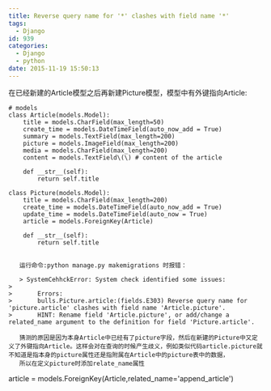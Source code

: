 ```yaml
---
title: Reverse query name for '*' clashes with field name '*'
tags:
  - Django
id: 939
categories:
  - Django
  - python
date: 2015-11-19 15:50:13
---
```


在已经新建的Article模型之后再新建Picture模型，模型中有外键指向Article:

    # models
    class Article(models.Model):
        title = models.CharField(max_length=50)
        create_time = models.DateTimeField(auto_now_add = True)
        summary = models.TextField(max_length=200)
        picture = models.ImageField(max_length=200)
        media = models.CharField(max_length=200)
        content = models.TextField\(\) # content of the article

        def __str__(self):
            return self.title

    class Picture(models.Model):
        title = models.CharField(max_length=200)
        create_time = models.DateTimeField(auto_now_add = True)
        update_time = models.DateTimeField(auto_now = True)
        article = models.ForeignKey(Article)

        def __str__(self):
            return self.title



 ```

    运行命令:python manage.py makemigrations 时报错：

    > SystemCehhckError: System check identified some issues:
> 
>       Errors:
>       bulls.Picture.article:(fields.E303) Reverse query name for 'picture.article' clashes with field name 'Article.picture'.
>       HINT: Rename field 'Article.picture', or add/change a related_name argument to the definition for field 'Picture.article'.

    猜测的原因是因为本身Article中已经有了picture字段，然后在新建的Picture中又定义了外键指向Article。这样会对在查询的时候产生歧义，例如类似代码article.picture就不知道是指本身的picture属性还是指附属在Article中的picture表中的数据，
    所以在定义picture时添加relate_name属性

```  

 article = models.ForeignKey(Article,related_name='append_article')
    